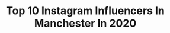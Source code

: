 ---
title: Top 10 Instagram Influencers In Manchester In 2020
description: >-
  Find top Instagram influencers in Manchester in 2020. Most popular hashtags: #fashion #ootd #manchester.
platform: Instagram
hits: 898
text_top: Identify the best Instagram profiles on inBeat.
text_bottom: Our database has 898 Instagram influencers like this in Manchester, United Kingdom for you to pitch.
profiles:
  - username: "_dancarroll"
    fullname: >-
      Dan Carroll
    bio: >-
      Manchester
    location: "United Kingdom"
    followers: 11390
    engagement: 1089
    commentsToLikes: 0.040203
    id: ck8t8rgoplic30j78bbvf0tl1
    verified: false
    hashtags: "#meinjd, #jdxnpcii, #ad, #jdnb878"
  - username: "stormthompsonnn"
    fullname: >-
      Stormi
    bio: >-
      Manchester
    location: "United Kingdom"
    followers: 25250
    engagement: 449
    commentsToLikes: 0.043973
    id: ck5zzlhyrbyj90i14xnc4g651
    verified: false
    hashtags: "#blackouttuesday"
  - username: "chrisriversart"
    fullname: >-
      Chris Rivers
    bio: >-
      Manchester
    location: "United Kingdom"
    followers: 90284
    engagement: 480
    commentsToLikes: 0.019204
    id: ck0w0e8z7dr5h0i19xfnbnh7o
    verified: false
    hashtags: "#largescaleart, #artoftheday, #abstractart, #abstractpainting"
  - username: "moncaton"
    fullname: >-
      monique🦋
    bio: >-
      ♡ London/Manchester ♡ @elsieandfred RiotGuuurl🌈✨ ✨↓ SOCIALS + CODES ↓✨
    location: "United Kingdom"
    followers: 3890
    engagement: 1879
    commentsToLikes: 0.241847
    id: ckap0lapdqt1v0i787x04c75x
    verified: false
    hashtags: "#fashion, #handmade, #womensfashion, #altfashion"
  - username: "alex_humphreys_"
    fullname: >-
      Al 🖤
    bio: >-
      Fashion Business and Management student MMU 📚 📍Manchester Owner of @aestheticswithalexandra_ _ 💋👄💉
    location: "United Kingdom"
    followers: 8670
    engagement: 1014
    commentsToLikes: 0.103659
    id: ckap6e4brfih50i781h4mdoud
    verified: false
    hashtags: "#blackouttuesday"
  - username: "aga_on_the_run"
    fullname: >-
      AGA || Travel Blogger
    bio: >-
      Travel fanatic chasing the Sun around the globe🔅 🌍 eco-friendly 🌱 plant based 📩 aga.on.the.run@gmail.com 📍Manchester, UK 🔜 London My travel blog👇
    location: "United Kingdom"
    followers: 4179
    engagement: 1691
    commentsToLikes: 0.349274
    id: ck5zu12p01hex0i147oeih8my
    verified: false
    hashtags: "#polishgirltravelling, #travelrome, #packandgo, #romeitaly"
  - username: "yaboy_keenan"
    fullname: >-
      🅚🅔🅔🅝🅐🅝 ✊🏼✊🏽✊🏾✊🏿
    bio: >-
      Oblivious but reassured 🙏🏽 Manchester📍 @babyf4cekilla 👀 @bameagency 👨🏾‍💻
    location: "United Kingdom"
    followers: 3639
    engagement: 1751
    commentsToLikes: 0.134923
    id: ck5hjv38fhank0i11dhvvn0nm
    verified: false
    hashtags: "#blacklivesmatter, #blackouttuesday"
  - username: "hafsax.o"
    fullname: >-
      •Hafsa✨•
    bio: >-
      📍Manchester 🐝 🔆Young entrepreneur / influencer Other account @satisfying._slimey (305K+) @tiktok - (180K+) YouTube ⤵️
    location: "United Kingdom"
    followers: 7394
    engagement: 2054
    commentsToLikes: 0.262759
    id: ckap8p0qbpblj0i78ii3puxdg
    verified: false
    hashtags: "#ootdinspo, #outfitstyle, #fashiongram, #manchester"
  - username: "lima.kx"
    fullname: >-
      L I M A ♡
    bio: >-
      🕊| 20 ☁️| manchester 🤍| brand ambassador @maisolifoundation 📨| dm/email for promos & collabs ◽️| dc - ‘lima10’ @fwbeauty
    location: "United Kingdom"
    followers: 28976
    engagement: 810
    commentsToLikes: 0.088555
    id: ck6tijxeo0uvd0j715dmrxkfj
    verified: false
    hashtags: "#hairoftheday, #outfitideas, #styleinspo, #fotd"
  - username: "edaowofashion"
    fullname: >-
      Damilola
    bio: >-
      💻Style blogger|📍Manchester/London UK | Blog: Collaborations: edaowo-fashion@hotmail.com
    location: "United Kingdom"
    followers: 57087
    engagement: 386
    commentsToLikes: 0.057797
    id: ck15tgx3bi0qz0i19fs1vrk51
    verified: false
    hashtags: "#karenmillen, #liketkit, #endsars, #o2priority"
---